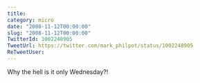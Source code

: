 ```yaml
---
title: 
category: micro
date: "2008-11-12T00:00:00"
slug: "2008-11-12T00:00:00"
TwitterId: 1002248905
TweetUrl: https://twitter.com/mark_philpot/status/1002248905
ReTweetUser: 
---
```


Why the hell is it only Wednesday?!